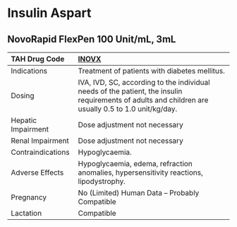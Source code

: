 # Insulin Aspart

## NovoRapid FlexPen 100 Unit/mL, 3mL

| TAH Drug Code      | [**INOVX**](https://www.tahsda.org.tw/drugs/hissearch.php?drug_code=INOVX)                                                                          |
|:-------------------|:----------------------------------------------------------------------------------------------------------------------------------------------------|
| Indications        | Treatment of patients with diabetes mellitus.                                                                                                       |
| Dosing             | IVA, IVD, SC, according to the individual needs of the patient, the insulin requirements of adults and children are usually 0.5 to 1.0 unit/kg/day. |
| Hepatic Impairment | Dose adjustment not necessary                                                                                                                       |
| Renal Impairment   | Dose adjustment not necessary                                                                                                                       |
| Contraindications  | Hypoglycaemia.                                                                                                                                      |
| Adverse Effects    | Hypoglycaemia, edema, refraction anomalies, hypersensitivity reactions, lipodystrophy.                                                              |
| Pregnancy          | No (Limited) Human Data – Probably Compatible                                                                                                       |
| Lactation          | Compatible                                                                                                                                          |

